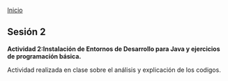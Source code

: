 <!-- No borrar o modificar -->
[Inicio](./index.md)

## Sesión 2



**Actividad 2:Instalación de Entornos de Desarrollo para Java y ejercicios de programación básica.**

Actividad realizada en clase sobre el análisis y explicación de los codigos. 






